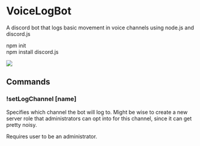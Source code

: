 # VoiceLogBot
A discord bot that logs basic movement in voice channels using node.js and discord.js

npm init  
npm install discord.js

![](http://i.imgur.com/6ZQcnPN.png)

## Commands
### !setLogChannel [name]

Specifies which channel the bot will log to. Might be wise to create a new server role that administrators can opt into for this channel, since it can get pretty noisy.

Requires user to be an administrator.
